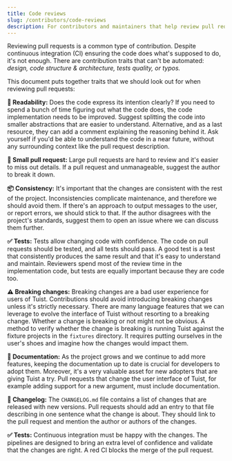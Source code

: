 ```yaml
---
title: Code reviews
slug: /contributors/code-reviews
description: For contributors and maintainers that help review pull requests on GitHub, this page includes a checklist with some important aspects that they should look at. It's not meant to be an exhaustive checklist but rather a reference.
---
```


Reviewing pull requests is a common type of contribution.
Despite continuous integration (CI) ensuring the code does what's supposed to do,
it's not enough.
There are contribution traits that can't be automated:
_design, code structure & architecture, tests quality, or typos._

This document puts together traits that we should look out for when reviewing pull requests:

**👀 Readability:** Does the code express its intention clearly?
If you need to spend a bunch of time figuring out what the code does,
the code implementation needs to be improved.
Suggest splitting the code into smaller abstractions that are easier to understand.
Alternative, and as a last resource,
they can add a comment explaining the reasoning behind it.
Ask yourself if you'd be able to understand the code in a near future,
without any surrounding context like the pull request description.

**🌱 Small pull request:** Large pull requests are hard to review and it's easier to miss out details.
If a pull request and unmanageable,
suggest the author to break it down.

**📦 Consistency:** It's important that the changes are consistent with the rest of the project.
Inconsistencies complicate maintenance, and therefore we should avoid them.
If there's an approach to output messages to the user,
or report errors,
we should stick to that.
If the author disagrees with the project's standards,
suggest them to open an issue where we can discuss them further.

**✅ Tests:** Tests allow changing code with confidence.
The code on pull requests should be tested,
and all tests should pass.
A good test is a test that consistently produces the same result and that it's easy to understand and maintain.
Reviewers spend most of the review time in the implementation code,
but tests are equally important because they are code too.

**⚠️ Breaking changes:** Breaking changes are a bad user experience for users of Tuist.
Contributions should avoid introducing breaking changes unless it's strictly necessary.
There are many language features that we can leverage to evolve the interface of Tuist without resorting to a breaking change.
Whether a change is breaking or not might not be obvious.
A method to verify whether the change is breaking is running Tuist against the fixture projects in the `fixtures` directory.
It requires putting ourselves in the user's shoes and imagine how the changes would impact them.

**📝 Documentation:** As the project grows and we continue to add more features,
keeping the documentation up to date is crucial for developers to adopt them.
Moreover,
it's a very valuable asset for new adopters that are giving Tuist a try.
Pull requests that change the user interface of Tuist,
for example adding support for a new argument,
must include documentation.

**📝 Changelog:** The `CHANGELOG.md` file contains a list of changes that are released with new versions.
Pull requests should add an entry to that file describing in one sentence what the change is about.
They should link to the pull request and mention the author or authors of the changes.

**✅ Tests:** Continuous integration must be happy with the changes.
The pipelines are designed to bring an extra level of confidence and validate that the changes are right.
A red CI blocks the merge of the pull request.
